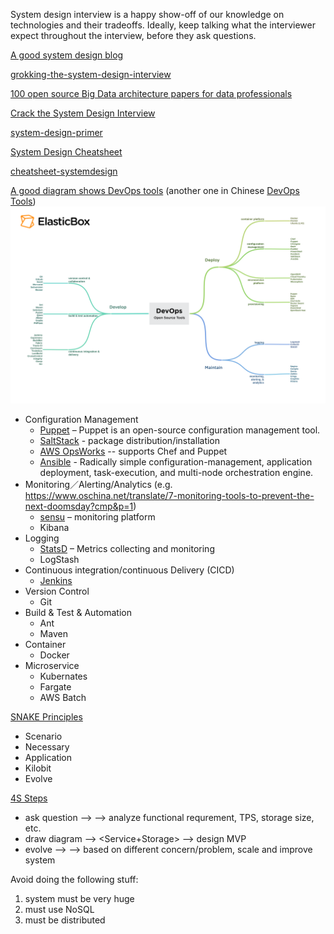 System design interview is a happy show-off of our knowledge on technologies and their tradeoffs. Ideally, keep talking what the interviewer expect throughout the interview, before they ask questions.

[A good system design blog](https://www.raychase.net/6312)

[grokking-the-system-design-interview](https://www.educative.io/courses/grokking-the-system-design-interview?aid=5082902844932096&utm_source=google&utm_medium=cpc&utm_campaign=grokking-manual&gclid=CjwKCAjwm7mEBhBsEiwA_of-TI90yan7J8EpoWdYQ0S_qit4h2DnCU9vsLvUk1oPU97drQv_c8aEgBoC-aYQAvD_BwE)


[100 open source Big Data architecture papers for data professionals](https://www.linkedin.com/pulse/100-open-source-big-data-architecture-papers-anil-madan)


[Crack the System Design Interview](https://tianpan.co/notes/2016-02-13-crack-the-system-design-interview)


[system-design-primer](https://github.com/donnemartin/system-design-primer)


[System Design Cheatsheet](https://gist.github.com/vasanthk/485d1c25737e8e72759f)

[cheatsheet-systemdesign](https://cheatsheet.dennyzhang.com/cheatsheet-systemdesign-a4)

[A good diagram shows DevOps tools](https://www.ctl.io/developers/blog/post/60-best-open-source-tools-to-do-devops/) (another one in Chinese [DevOps Tools](https://www.gaott.top/toolkit/))
![Image](https://github.com/Henry-Cheng/CodingPractice/raw/master/SystemDesign/Images/Cloud-Application-Manager-DevOps_Open_Source_Tools.png)
- Configuration Management
  - [Puppet](https://puppet.com/) – Puppet is an open-source configuration management tool.
  - [SaltStack](https://www.vmware.com/support/acquisitions/saltstack.html) - package distribution/installation
  - [AWS OpsWorks](https://aws.amazon.com/opsworks/) -- supports Chef and Puppet
  - [Ansible](https://www.ansible.com/) - Radically simple configuration-management, application deployment, task-execution, and multi-node orchestration engine.
- Monitoring／Alerting/Analytics (e.g. https://www.oschina.net/translate/7-monitoring-tools-to-prevent-the-next-doomsday?cmp&p=1)
  - [sensu](http://sensu.io/) – monitoring platform 
  - Kibana
- Logging
  - [StatsD](https://github.com/statsd/statsd) – Metrics collecting and monitoring
  - LogStash
- Continuous integration/continuous Delivery (CICD)
  - [Jenkins](https://www.jenkins.io/)
- Version Control
  - Git
- Build & Test & Automation
  - Ant
  - Maven
- Container
  - Docker
- Microservice
  - Kubernates
  - Fargate
  - AWS Batch


[SNAKE Principles](https://zhuanlan.zhihu.com/p/20712931)
- Scenario
- Necessary
- Application
- Kilobit
- Evolve


[4S Steps](https://jiayi797.github.io/2018/02/03/%E7%B3%BB%E7%BB%9F%E8%AE%BE%E8%AE%A1-%E8%AE%BE%E8%AE%A1%E7%9F%AD%E7%BD%91%E5%9D%80%E7%B3%BB%E7%BB%9FTiny-URL/)
- ask question --> <Scenario> --> analyze functional requrement, TPS, storage size, etc.
- draw diagram --> <Service+Storage> --> design MVP
- evolve       --> <Scale> --> based on different concern/problem, scale and improve system

Avoid doing the following stuff:  
1. system must be very huge
2. must use NoSQL
3. must be distributed 

